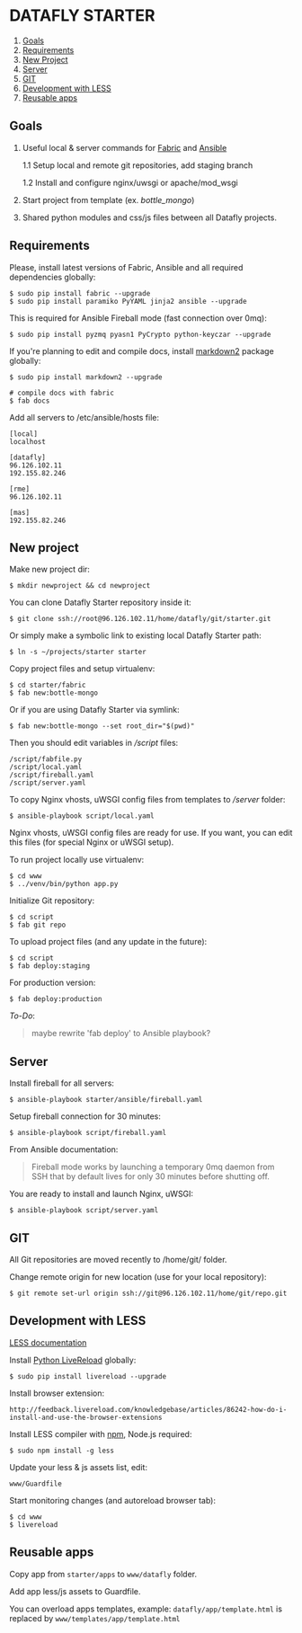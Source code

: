 <title>Datafly Starter Documentation</title>
<link href="css/docs.css" rel="stylesheet">
<script src="js/jquery-2.0.0b1.js"></script>
<script src="js/docs.js"></script>

DATAFLY STARTER
===============

1. [Goals](#chapter1)
2. [Requirements](#chapter2)
3. [New Project](#chapter3)
4. [Server](#chapter4)
5. [GIT](#chapter5)
6. [Development with LESS](#chapter6)
7. [Reusable apps](#chapter7)

Goals
-----

1. Useful local & server commands for [Fabric](http://http://docs.fabfile.org/)
   and [Ansible](http://ansible.cc)

    1.1 Setup local and remote git repositories, add staging branch

    1.2 Install and configure nginx/uwsgi or apache/mod_wsgi

2. Start project from template (ex. *bottle_mongo*)

3. Shared python modules and css/js files between all Datafly projects.

Requirements
------------

Please, install latest versions of Fabric, Ansible and all required dependencies
globally:

    $ sudo pip install fabric --upgrade
    $ sudo pip install paramiko PyYAML jinja2 ansible --upgrade

This is required for Ansible Fireball mode (fast connection over 0mq):

    $ sudo pip install pyzmq pyasn1 PyCrypto python-keyczar --upgrade

If you're planning to edit and compile docs, install
[markdown2](https://github.com/trentm/python-markdown2) package globally:

    $ sudo pip install markdown2 --upgrade

    # compile docs with fabric
    $ fab docs

Add all servers to /etc/ansible/hosts file:

    [local]
    localhost

    [datafly]
    96.126.102.11
    192.155.82.246

    [rme]
    96.126.102.11

    [mas]
    192.155.82.246

New project
-----------

Make new project dir:

    $ mkdir newproject && cd newproject

You can clone Datafly Starter repository inside it:

    $ git clone ssh://root@96.126.102.11/home/datafly/git/starter.git

Or simply make a symbolic link to existing local Datafly Starter path:

    $ ln -s ~/projects/starter starter

Copy project files and setup virtualenv:

    $ cd starter/fabric
    $ fab new:bottle-mongo

Or if you are using Datafly Starter via symlink:

    $ fab new:bottle-mongo --set root_dir="$(pwd)"

Then you should edit variables in */script* files:

    /script/fabfile.py
    /script/local.yaml
    /script/fireball.yaml
    /script/server.yaml

To copy Nginx vhosts, uWSGI config files from templates to */server* folder:

    $ ansible-playbook script/local.yaml

Nginx vhosts, uWSGI config files are ready for use. If you want, you can edit
this files (for special Nginx or uWSGI setup).

To run project locally use virtualenv:

    $ cd www
    $ ../venv/bin/python app.py

Initialize Git repository:

    $ cd script
    $ fab git repo

To upload project files (and any update in the future):

    $ cd script
    $ fab deploy:staging

For production version:

    $ fab deploy:production

*To-Do*:

> maybe rewrite 'fab deploy' to Ansible playbook?

Server
------

Install fireball for all servers:

    $ ansible-playbook starter/ansible/fireball.yaml

Setup fireball connection for 30 minutes:

    $ ansible-playbook script/fireball.yaml

From Ansible documentation:

> Fireball mode works by launching a temporary 0mq daemon from SSH that by
default lives for only 30 minutes before shutting off.

You are ready to install and launch Nginx, uWSGI:

    $ ansible-playbook script/server.yaml

GIT
---

All Git repositories are moved recently to /home/git/ folder.

Change remote origin for new location (use for your local repository):

    $ git remote set-url origin ssh://git@96.126.102.11/home/git/repo.git

Development with LESS
---------------------

[LESS documentation](http://lesscss.org/#docs)

Install [Python LiveReload](https://github.com/lepture/python-livereload)
globally:

    $ sudo pip install livereload --upgrade

Install browser extension:

    http://feedback.livereload.com/knowledgebase/articles/86242-how-do-i-install-and-use-the-browser-extensions

Install LESS compiler with [npm](https://npmjs.org/), Node.js required:

    $ sudo npm install -g less

Update your less & js assets list, edit:

    www/Guardfile

Start monitoring changes (and autoreload browser tab):

    $ cd www
    $ livereload

Reusable apps
-------------

Copy app from `starter/apps` to `www/datafly` folder.

Add app less/js assets to Guardfile.

You can overload apps templates, example:
`datafly/app/template.html` is replaced by `www/templates/app/template.html`